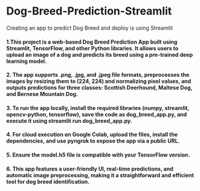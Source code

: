 # Dog-Breed-Prediction-Streamlit
Creating an app to predict Dog Breed and deploy is using Streamlit 
#### 1.This project is a web-based Dog Breed Prediction App built using Streamlit, TensorFlow, and other Python libraries. It allows users to upload an image of a dog and predicts its breed using a pre-trained deep learning model.
#### 2. The app supports .png, .jpg, and .jpeg file formats, preprocesses the images by resizing them to (224, 224) and normalizing pixel values, and outputs predictions for three classes: Scottish Deerhound, Maltese Dog, and Bernese Mountain Dog.
#### 3. To run the app locally, install the required libraries (numpy, streamlit, opencv-python, tensorflow), save the code as dog_breed_app.py, and execute it using streamlit run dog_breed_app.py.
#### 4. For cloud execution on Google Colab, upload the files, install the dependencies, and use pyngrok to expose the app via a public URL.
#### 5. Ensure the model.h5 file is compatible with your TensorFlow version.
#### 6. This app features a user-friendly UI, real-time predictions, and automatic image preprocessing, making it a straightforward and efficient tool for dog breed identification.
